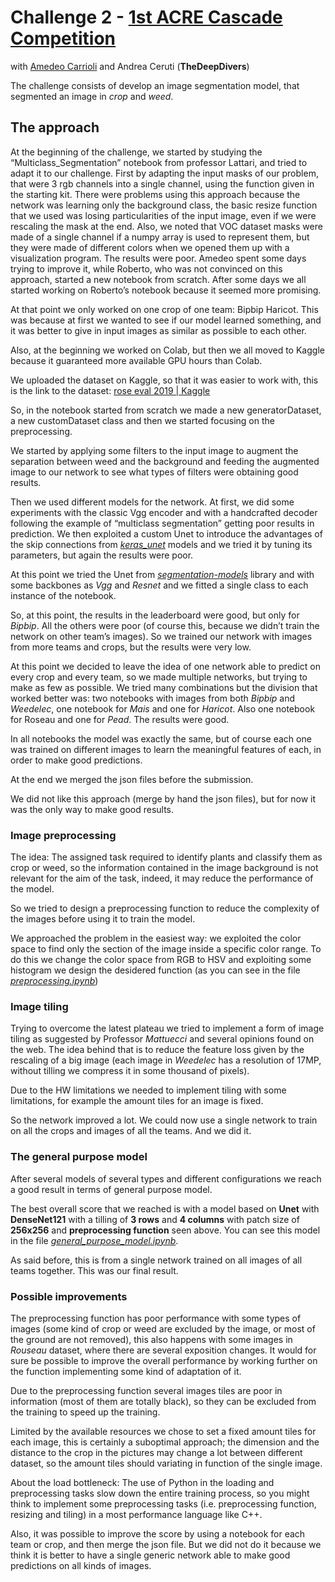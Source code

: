 # Challenge 2 - [1st ACRE Cascade Competition](https://competitions.codalab.org/competitions/27176)

with [Amedeo Carrioli](https://github.com/meme97) and Andrea Ceruti (**TheDeepDivers**)

The challenge consists of develop an image segmentation model, that segmented an image in *crop* and *weed*.

## The approach

At the beginning of the challenge, we started by studying the “Multiclass_Segmentation” notebook from professor Lattari, and tried to adapt it to our challenge. First by adapting the input masks of our problem, that were 3 rgb channels into a single channel, using the function given in the starting kit. There were problems using this approach because the network was learning only the background class, the basic resize function that we used was losing particularities of the input image, even if we were rescaling the mask at the end. Also, we noted that VOC dataset masks were made of a single channel if a numpy array is used to represent them, but they were made of different colors when we opened them up with a visualization program. The results were poor. Amedeo spent some days trying to improve it, while Roberto, who was not convinced on this approach, started a new notebook from scratch. After some days we all started working on Roberto’s notebook because it seemed more promising.

At that point we only worked on one crop of one team: Bipbip Haricot. This was because at first we wanted to see if our model learned something, and it was better to give in input images as similar as possible to each other.

Also, at the beginning we worked on Colab, but then we all moved to Kaggle because it guaranteed more available GPU hours than Colab.

We uploaded the dataset on Kaggle, so that it was easier to work with, this is the link to the dataset: [rose eval 2019 | Kaggle](https://www.kaggle.com/robertobochet/rose-eval-2019)

So, in the notebook started from scratch we made a new generatorDataset, a new customDataset class and then we started focusing on the preprocessing.

We started by applying some filters to the input image to augment the separation between weed and the background and feeding the augmented image to our network to see what types of filters were obtaining good results.

Then we used different models for the network. At first, we did some experiments with the classic Vgg encoder and with a handcrafted decoder following the example of “multiclass segmentation” getting poor results in prediction. We then exploited a custom Unet to introduce the advantages of the skip connections from [*keras_unet*](https://pypi.org/project/keras-unet/) models and we tried it by tuning its parameters, but again the results were poor.

At this point we tried the Unet from [*segmentation-models*](https://github.com/qubvel/segmentation_models) library and with some backbones as *Vgg* and *Resnet* and we fitted a single class to each instance of the notebook.

So, at this point, the results in the leaderboard were good, but only for *Bipbip*. All the others were poor (of course this, because we didn’t train the network on other team’s images). So we trained our network with images from more teams and crops, but the results were very low.

At this point we decided to leave the idea of one network able to predict on every crop and every team, so we made multiple networks, but trying to make as few as possible. We tried many combinations but the division that worked better was: two notebooks with images from both *Bipbip* and *Weedelec*, one notebook for *Mais* and one for *Haricot*.
Also one notebook for Roseau and one for *Pead*. The results were good.

In all notebooks the model was exactly the same, but of course each one was trained on different images to learn the meaningful features of each, in order to make good predictions.

At the end we merged the json files before the submission.

We did not like this approach (merge by hand the json files), but for now it was the only way to make good results.

### Image preprocessing

The idea: The assigned task required to identify plants and classify them as crop or weed, so the information contained in the image background is not relevant for the aim of the task, indeed, it may reduce the performance of the model.

So we tried to design a preprocessing function to reduce the complexity of the images before using it to train the model.

We approached the problem in the easiest way: we exploited the color space to find only the section of the image inside a specific color range. To do this we change the color space from RGB to HSV and exploiting some histogram we design the desidered function (as you can see in the file [*preprocessing.ipynb*](./preprocessing.ipynb))

### Image tiling

Trying to overcome the latest plateau we tried to implement a form of image tiling as suggested by Professor *Mattuecci* and several opinions found on the web. The idea behind that is to reduce the feature loss given by the rescaling of a big image (each image in *Weedelec* has a resolution of 17MP, without tilling we compress it in some thousand of pixels).

Due to the HW limitations we needed to implement tiling with some limitations, for example the amount tiles for an image is fixed.

So the network improved a lot. We could now use a single network to train on all the crops and images of all the teams. And we did it.

### The general purpose model

After several models of several types and different configurations we reach a good result in terms of general purpose model.

The best overall score that we reached is with a model based on **Unet** with **DenseNet121** with a tilling of **3 rows** and **4 columns** with patch size of **256x256** and **preprocessing function** seen above. You can see this model in the file [*general_purpose_model.ipynb*](./general_purpose_model.ipynb).

As said before, this is from a single network trained on all images of all teams together. This was our final result.

### Possible improvements

The preprocessing function has poor performance with some types of images (some kind of crop or weed are excluded by the image, or most of the ground are not removed), this also happens with some images in *Rouseau* dataset, where there are several exposition changes. It would for sure be possible to improve the overall performance by working further on the function implementing some kind of adaptation of it.

Due to the preprocessing function several images tiles are poor in information (most of them are totally black), so they can be excluded from the training to speed up the training.

Limited by the available resources we chose to set a fixed amount tiles for each image, this is certainly a suboptimal approach; the dimension and the distance to the crop in the pictures may change a lot between different dataset, so the amount tiles should variating in function of the single image.

About the load bottleneck: The use of Python in the loading and preprocessing tasks slow down the entire training process, so you might think to implement some preprocessing tasks (i.e. preprocessing function, resizing and tiling) in a most performance language like C++.

Also, it was possible to improve the score by using a notebook for each team or crop, and then merge the json file.
But we did not do it because we think it is better to have a single generic network able to make good predictions on all kinds of images.
